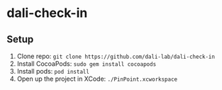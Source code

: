 # dali-check-in

## Setup
1. Clone repo: `git clone https://github.com/dali-lab/dali-check-in`
1. Install CocoaPods: `sudo gem install cocoapods`
1. Install pods: `pod install`
1. Open up the project in XCode: `./PinPoint.xcworkspace`
